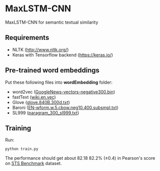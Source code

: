 # MaxLSTM-CNN
MaxLSTM-CNN for semantic textual similarity


Requirements
-------------
* NLTK (http://www.nltk.org/)
* Keras with Tensorflow backend (https://keras.io/)

Pre-trained word embeddings
-------------
Put these following files into **wordEmbedding** folder:
* word2vec ([GoogleNews-vectors-negative300.bin](https://drive.google.com/file/d/0B7XkCwpI5KDYNlNUTTlSS21pQmM/edit?usp=sharing))
* fastText ([wiki.en.vec](https://s3-us-west-1.amazonaws.com/fasttext-vectors/wiki.en.vec))
* Glove ([glove.840B.300d.txt](http://nlp.stanford.edu/data/glove.840B.300d.zip))
* Baroni ([EN-wform.w.5.cbow.neg10.400.subsmpl.txt](http://clic.cimec.unitn.it/composes/materials/EN-wform.w.5.cbow.neg10.400.subsmpl.txt.gz))
* SL999 ([paragram_300_sl999.txt](https://drive.google.com/file/d/0B9w48e1rj-MOck1fRGxaZW1LU2M/view?usp=sharing))




Training
-------------
Run:
```
python train.py
```
The performance should get about 82.18 82.2% (±0.4) in Pearson's score on [STS Benchmark](http://ixa2.si.ehu.es/stswiki/images/4/48/Stsbenchmark.tar.gz) dataset.

